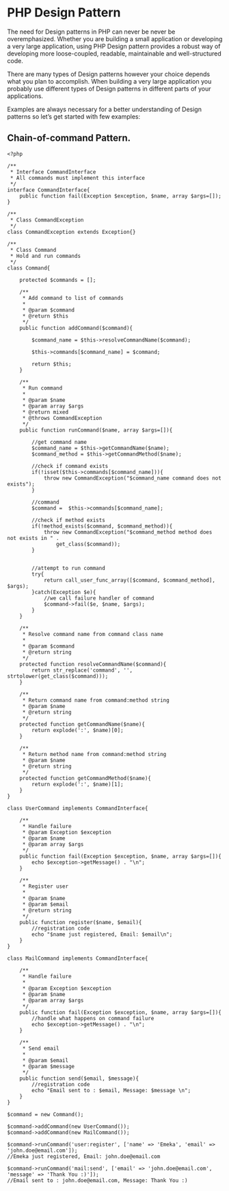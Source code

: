 # PHP Design Pattern
The need for Design patterns in PHP can never be never be overemphasized. 
Whether you are building a small application or developing a very large application, using PHP Design pattern provides a robust way of developing more loose-coupled, readable, maintainable and well-structured code. 

There are many types of Design patterns however your choice depends what you plan to accomplish. When building a very large application you probably use different types of Design patterns in different parts of your applications.

Examples are always necessary for a better understanding of Design patterns so let’s get started with few examples:

## Chain-of-command Pattern.
```
<?php

/**
 * Interface CommandInterface
 * All commands must implement this interface
 */
interface CommandInterface{
    public function fail(Exception $exception, $name, array $args=[]);
}

/**
 * Class CommandException
 */
class CommandException extends Exception{}

/**
 * Class Command
 * Hold and run commands
 */
class Command{

    protected $commands = [];

    /**
     * Add command to list of commands
     *
     * @param $command
     * @return $this
     */
    public function addCommand($command){

        $command_name = $this->resolveCommandName($command);

        $this->commands[$command_name] = $command;

        return $this;
    }

    /**
     * Run command
     *
     * @param $name
     * @param array $args
     * @return mixed
     * @throws CommandException
     */
    public function runCommand($name, array $args=[]){

        //get command name
        $command_name = $this->getCommandName($name);
        $command_method = $this->getCommandMethod($name);

        //check if command exists
        if(!isset($this->commands[$command_name])){
            throw new CommandException("$command_name command does not exists");
        }

        //command
        $command =  $this->commands[$command_name];

        //check if method exists
        if(!method_exists($command, $command_method)){
            throw new CommandException("$command_method method does not exists in " .
                get_class($command));
        }


        //attempt to run command
        try{
            return call_user_func_array([$command, $command_method], $args);
        }catch(Exception $e){
            //we call failure handler of command
            $command->fail($e, $name, $args);
        }
    }

    /**
     * Resolve command name from command class name
     *
     * @param $command
     * @return string
     */
    protected function resolveCommandName($command){
        return str_replace('command', '', strtolower(get_class($command)));
    }

    /**
     * Return command name from command:method string
     * @param $name
     * @return string
     */
    protected function getCommandName($name){
        return explode(':', $name)[0];
    }

    /**
     * Return method name from command:method string
     * @param $name
     * @return string
     */
    protected function getCommandMethod($name){
        return explode(':', $name)[1];
    }
}

class UserCommand implements CommandInterface{

    /**
     * Handle failure
     * @param Exception $exception
     * @param $name
     * @param array $args
     */
    public function fail(Exception $exception, $name, array $args=[]){
        echo $exception->getMessage() . "\n";
    }

    /**
     * Register user
     *
     * @param $name
     * @param $email
     * @return string
     */
    public function register($name, $email){
        //registration code
        echo "$name just registered, Email: $email\n";
    }
}

class MailCommand implements CommandInterface{

    /**
     * Handle failure
     *
     * @param Exception $exception
     * @param $name
     * @param array $args
     */
    public function fail(Exception $exception, $name, array $args=[]){
        //handle what happens on command failure
        echo $exception->getMessage() . "\n";
    }

    /**
     * Send email
     *
     * @param $email
     * @param $message
     */
    public function send($email, $message){
        //registration code
        echo "Email sent to : $email, Message: $message \n";
    }
}

$command = new Command();

$command->addCommand(new UserCommand());
$command->addCommand(new MailCommand());

$command->runCommand('user:register', ['name' => 'Emeka', 'email' => 'john.doe@email.com']);
//Emeka just registered, Email: john.doe@email.com

$command->runCommand('mail:send', ['email' => 'john.doe@email.com', 'message' => 'Thank You :)']);
//Email sent to : john.doe@email.com, Message: Thank You :)
```
